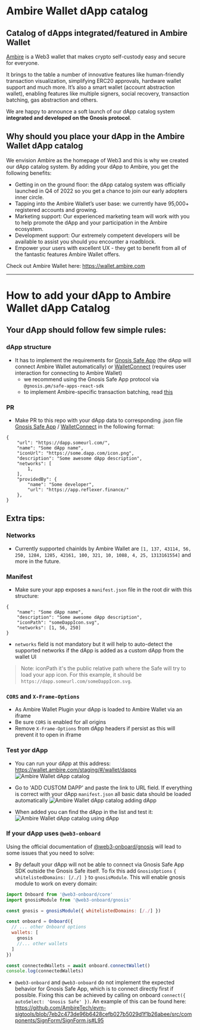 # Ambire Wallet dApp catalog
Catalog of dApps integrated/featured in Ambire Wallet
---


[Ambire](https://www.ambire.com/) is a Web3 wallet that makes crypto self-custody easy and secure for everyone.

It brings to the table a number of innovative features like human-friendly transaction visualization, simplifying ERC20 approvals, hardware wallet support and much more. It’s also a smart wallet (account abstraction wallet), enabling features like multiple signers, social recovery, transaction batching, gas abstraction and others.

We are happy to announce a soft launch of our dApp catalog system **integrated and developed on the Gnosis protocol**.


## Why should you place your dApp in the Ambire Wallet dApp catalog

We envision Ambire as the homepage of Web3 and this is why we created our dApp catalog system. By adding your dApp to Ambire, you get the following benefits: 

- Getting in on the ground floor: the dApp catalog system was officially launched in Q4 of 2022 so you get a chance to join our early adopters inner circle. 
- Tapping into the Ambire Wallet’s user base: we currently have 95,000+ registered accounts and growing. 
- Marketing support: Our experienced marketing team will work with you to help promote the dApp and your participation in the Ambire ecosystem. 
- Development support: Our extremely competent developers will be available to assist you should you encounter a roadblock.
- Empower your users with excellent UX - they get to benefit from all of the fantastic features Ambire Wallet offers. 

Check out Ambire Wallet here: https://wallet.ambire.com

---

# How to add your dApp to Ambire Wallet dApp Catalog

## Your dApp should follow few simple rules:

### dApp structure
- It has to implement the requirements for [Gnosis Safe App](https://docs.gnosis-safe.io/build/sdks/safe-apps/get-started) (the dApp will connect Ambire Wallet automatically) or [WalletConnect](https://docs.walletconnect.com/quick-start/dapps/client) (requires user interaction for connecting to Ambire Wallet)
   - we recommend using the Gnosis Safe App protocol via `@gnosis.pm/safe-apps-react-sdk` 
   - to implement Ambire-specific transaction batching, read [this](/how-to-create-a-plugin.md)

### PR
- Make PR to this repo with your dApp data to corresponding .json file [Gnosis Safe App](/src/catalogs/wallet-gnosis.applist.json) / [WalletConnect](/src/catalogs/wallet-walletconnect.applist.json) in the following format:

```
{
    "url": "https://dapp.someurl.com/",
    "name": "Some dApp name",
    "iconUrl": "https://some.dapp.com/icon.png",
    "description": "Some awesome dApp description",
    "networks": [
        1, 
    ],
    "providedBy": {
        "name": "Some developer",
        "url": "https://app.reflexer.finance/"
    },
}
  ```
## Extra tips:

### Networks
- Currently supported chainIds by Ambire Wallet are `[1, 137, 43114, 56, 250, 1284, 1285, 42161, 100, 321, 10, 1088, 4, 25, 1313161554]` and more in the future.

### Manifest
- Make sure your app exposes a `manifest.json` file in the root dir with this structure:
```
{
    "name": "Some dApp name",
    "description": "Some awesome dApp description",
    "iconPath": "someDappIcon.svg",
    "networks": [1, 56, 250] 
}
```

  - `networks` field is not mandatory but it will help to auto-detect the supported networks if the dApp is added as a custom dApp from the wallet UI

> Note: iconPath it's the public relative path where the Safe will try to load your app icon. For this example, it should be `https://dapp.someurl.com/someDappIcon.svg`.
### `CORS` and `X-Frame-Options`
- As Ambire Wallet Plugin your dApp is loaded to Ambire Wallet via an iframe
- Be sure `CORS` is enabled for all origins
- Remove `X-Frame-Options` from dApp headers if persist as this will prevent it to open in iframe

### Test yor dApp
- You can run your dApp at this address: https://wallet.ambire.com/staging/#/wallet/dapps
![Ambire Wallet dApp catalog](https://user-images.githubusercontent.com/83211172/217004217-fbf637cf-581e-4c34-9fcc-a6bb3e554dcc.png)

- Go to 'ADD CUSTOM DAPP' and paste the link to URL field. If everything is correct with your dApp `manifest.json` all basic data should be loaded automatically
![Ambire Wallet dApp catalog adding dApp](https://user-images.githubusercontent.com/83211172/217004256-624aee04-d66f-4dd4-a1c8-738347237d08.png)

- When added you can find the dApp in the list and test it:
![Ambire Wallet dApp catalog using dApp](https://user-images.githubusercontent.com/83211172/217004295-8094f1e8-80b0-47d2-b314-0368c56fe2a7.png)

### If your dApp uses `@web3-onboard`
Using the official documentation of [@web3-onboard/gnosis](https://docs.blocknative.com/onboard/gnosis) will lead to some issues that you need to solve:

- By default your dApp will not be able to connect via Gnosis Safe App SDK outside the Gnosis Safe itself. To fix this add `GnosisOptions` `{ whitelistedDomains: [/./] }` to `gnosisModule`. This will enable gnosis module to work on every domain:

```javascript
import Onboard from '@web3-onboard/core'
import gnosisModule from '@web3-onboard/gnosis'

const gnosis = gnosisModule({ whitelistedDomains: [/./] })

const onboard = Onboard({
  // ... other Onboard options
  wallets: [
    gnosis
    //... other wallets
  ]
})

const connectedWallets = await onboard.connectWallet()
console.log(connectedWallets)
```
- `@web3-onboard` and `@web3-onboard` do not implement the expected behavior for Gnosis Safe App, which is to connect directly first if  possible. Fixing this can be achieved by calling on onboard `connect({ autoSelect: 'Gnosis Safe' })`. An example of this can be found here: https://github.com/AmbireTech/evm-sigtools/blob/7eb2c473de96b6428cefb027b5029d1f1b26abee/src/components/SignForm/SignForm.js#L95
